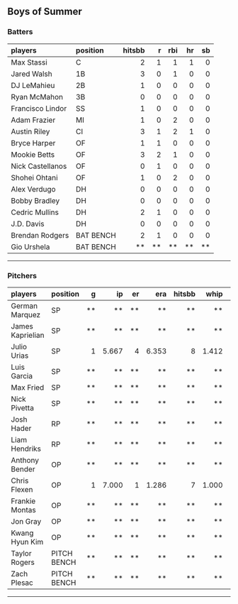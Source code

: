 ## Boys of Summer

### Batters

 
|players          |position  | hitsbb|  r| rbi| hr| sb| 
|:----------------|:---------|------:|--:|---:|--:|--:| 
|Max Stassi       |C         |      2|  1|   1|  1|  0| 
|Jared Walsh      |1B        |      3|  0|   1|  0|  0| 
|DJ LeMahieu      |2B        |      1|  0|   0|  0|  0| 
|Ryan McMahon     |3B        |      0|  0|   0|  0|  0| 
|Francisco Lindor |SS        |      1|  0|   0|  0|  0| 
|Adam Frazier     |MI        |      1|  0|   2|  0|  0| 
|Austin Riley     |CI        |      3|  1|   2|  1|  0| 
|Bryce Harper     |OF        |      1|  1|   0|  0|  0| 
|Mookie Betts     |OF        |      3|  2|   1|  0|  0| 
|Nick Castellanos |OF        |      0|  1|   0|  0|  0| 
|Shohei Ohtani    |OF        |      1|  0|   2|  0|  0| 
|Alex Verdugo     |DH        |      0|  0|   0|  0|  0| 
|Bobby Bradley    |DH        |      0|  0|   0|  0|  0| 
|Cedric Mullins   |DH        |      2|  1|   0|  0|  0| 
|J.D. Davis       |DH        |      0|  0|   0|  0|  0| 
|Brendan Rodgers  |BAT BENCH |      2|  1|   0|  0|  0| 
|Gio Urshela      |BAT BENCH |     **| **|  **| **| **| 

* * *

### Pitchers

 
|players          |position    |  g|    ip| er|   era| hitsbb|  whip| so|  w| sv| 
|:----------------|:-----------|--:|-----:|--:|-----:|------:|-----:|--:|--:|--:| 
|German Marquez   |SP          | **|    **| **|    **|     **|    **| **| **| **| 
|James Kaprielian |SP          | **|    **| **|    **|     **|    **| **| **| **| 
|Julio Urias      |SP          |  1| 5.667|  4| 6.353|      8| 1.412|  3|  1|  0| 
|Luis Garcia      |SP          | **|    **| **|    **|     **|    **| **| **| **| 
|Max Fried        |SP          | **|    **| **|    **|     **|    **| **| **| **| 
|Nick Pivetta     |SP          | **|    **| **|    **|     **|    **| **| **| **| 
|Josh Hader       |RP          | **|    **| **|    **|     **|    **| **| **| **| 
|Liam Hendriks    |RP          | **|    **| **|    **|     **|    **| **| **| **| 
|Anthony Bender   |OP          | **|    **| **|    **|     **|    **| **| **| **| 
|Chris Flexen     |OP          |  1| 7.000|  1| 1.286|      7| 1.000|  2|  1|  0| 
|Frankie Montas   |OP          | **|    **| **|    **|     **|    **| **| **| **| 
|Jon Gray         |OP          | **|    **| **|    **|     **|    **| **| **| **| 
|Kwang Hyun Kim   |OP          | **|    **| **|    **|     **|    **| **| **| **| 
|Taylor Rogers    |PITCH BENCH | **|    **| **|    **|     **|    **| **| **| **| 
|Zach Plesac      |PITCH BENCH | **|    **| **|    **|     **|    **| **| **| **| 


* * *


